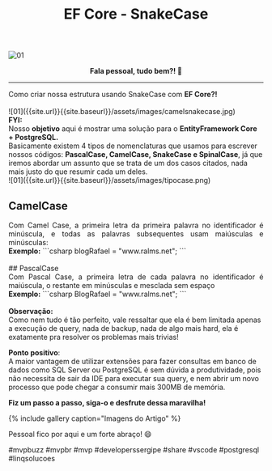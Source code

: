 ﻿---
title: "EF Core - SnakeCase"
comments: true
excerpt_separator: "Ler mais"
categories:
  - Dica
---

![01]({{site.url}}{{site.baseurl}}/assets/images/efcorecsharp.png)

<center><strong>Fala pessoal, tudo bem?! 💚</strong></center>
<hr> 
Como criar nossa estrutura usando SnakeCase com <strong>EF Core?!</strong><br />
<br>
![01]({{site.url}}{{site.baseurl}}/assets/images/camelsnakecase.jpg)
<div class="notice--warning">
<strong>FYI:</strong><br>
Nosso <strong>objetivo</strong> aqui é mostrar uma solução para o <strong>EntityFramework Core + PostgreSQL.</strong><br />
Basicamente existem 4 tipos de nomenclaturas que usamos para escrever nossos códigos: <strong>PascalCase, CamelCase, SnakeCase e SpinalCase</strong>, já que iremos abordar um assunto que se trata de um dos casos citados, nada mais justo do que resumir cada um deles.
</div>
![01]({{site.url}}{{site.baseurl}}/assets/images/tipocase.png)

## CamelCase

<div style="text-align: justify;">
Com Camel Case, a primeira letra da primeira palavra no identificador é 
minúscula, e todas as palavras subsequentes usam maiúsculas e minúsculas:<br />
<strong>Exemplo:</strong>
```csharp
blogRafael = "www.ralms.net";
```
</div>
<br>
## PascalCase

<div style="text-align: justify;">
Com Pascal Case, a primeira letra de cada palavra no identificador é maiúscula, o restante em minúsculas e mesclada sem espaço<br />
<strong>Exemplo:</strong>
```csharp
BlogRafael = "www.ralms.net";
```
</div>
<br>
<div class="notice--warning"> 
<strong>Observação:</strong><br>
Como nem tudo é tão perfeito, vale ressaltar que ela é bem limitada apenas a execução de query, nada de backup, nada de algo mais hard, ela é exatamente pra resolver os problemas mais trivias!
</div> 

<strong>Ponto positivo</strong>:<br />
A maior vantagem de utilizar extensões para fazer consultas em banco de dados como SQL Server ou PostgreSQL é sem dúvida a produtividade, pois não necessita de sair da IDE para executar sua query, e nem abrir um novo processo que pode chegar a consumir mais 300MB de memória. 

<div class="notice--success">
<strong>Fiz um passo a passo, siga-o e desfrute dessa maravilha!</strong>
</div>


 
 
 {% include gallery caption="Imagens do Artigo" %}

 Pessoal fico por aqui e um forte abraço! 😄 <br>

 #mvpbuzz #mvpbr #mvp #developerssergipe #share #vscode #postgresql #linqsolucoes<br><br>
